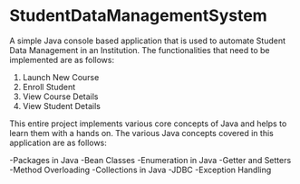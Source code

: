 # StudentDataManagementSystem
A simple Java console based application that is used to automate Student Data Management in an Institution.
The functionalities that need to be implemented are as follows:
1. Launch New Course
2. Enroll Student 
3. View Course Details
4. View Student Details

This entire project implements various core concepts of Java and helps to learn them with a hands on. The various Java concepts covered in this application are as follows:

-Packages in Java
-Bean Classes
-Enumeration in Java
-Getter and Setters
-Method Overloading
-Collections in Java
-JDBC
-Exception Handling
